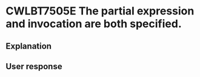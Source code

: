 # CWLBT7505E The partial expression and invocation are both specified.

## Explanation

## User response